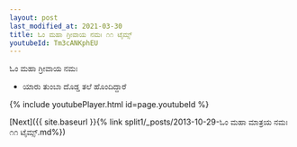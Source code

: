 ```yaml
---
layout: post
last_modified_at: 2021-03-30
title: ಓಂ ಮಹಾ ಗ್ರೀವಾಯ ನಮಃ ೧೧ ಟೈಮ್ಸ್
youtubeId: Tm3cANKphEU
---
```

 
 
 ಓಂ ಮಹಾ ಗ್ರೀವಾಯ ನಮಃ  
 
 -  ಯಾರು ತುಂಬಾ ದೊಡ್ಡ ತಲೆ ಹೊಂದಿದ್ದಾರೆ 
 
  
 
  
 
 
 
 
 
 


{% include youtubePlayer.html id=page.youtubeId %}
 
[Next]({{ site.baseurl }}{% link  split1/_posts/2013-10-29-ಓಂ ಮಹಾ ಮಾತ್ರಯ ನಮಃ ೧೧ ಟೈಮ್ಸ್.md%})
 

